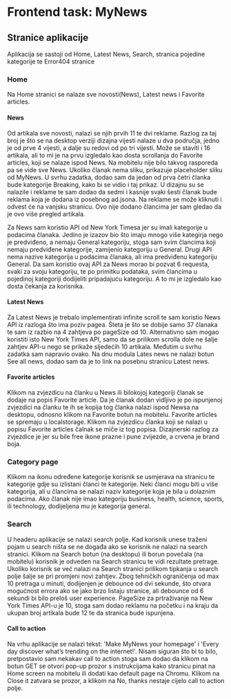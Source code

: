 # Frontend task: MyNews

## Stranice aplikacije

Aplikacija se sastoji od Home, Latest News, Search, stranica pojedine kategorije te Error404 stranice

### Home

Na Home stranici se nalaze sve novosti(News), Latest news i Favorite articles.

#### News

Od artikala sve novosti, nalazi se njih prvih 11 te dvi reklame. Razlog za taj broj je što se na desktop verziji dizajna vijesti nalaze u dva područja, jedno je od prve 4 vijesti, a dalje su redovi od po tri vijesti. Može se staviti i 16 artikala, ali to mi je na prvu izgledalo kao dosta scrollanja do Favorite articles, koji se nalaze ispod News. Na mobitelu nije bilo takvog rasporeda pa se vide sve News. Ukoliko članak nema sliku, prikazuje placeholder sliku od MyNews.
U svrhu zadatka, dodao sam da jedan od prva četri članka bude kategorije Breaking, kako bi se vidio i taj prikaz. U dizajnu su se nalazile i reklame te sam dodao da sedmi i kasnije svaki šesti članak bude reklama koja je dodana iz posebnog ad.jsona. Na reklame se može kliknuti i odvest će na vanjsku stranicu. Ovo nije dodano člancima jer sam gledao da je ovo više pregled artikala.

Za News sam koristio API od New York Timesa jer su imali kategorije u podacima članaka. Jedino je izazov bio što imaju mnogo više kategirja nego je predviđeno, a nemaju General kategoriju, stoga sam svim člancima koji nemaju predviđene kategorije, zamijenio kategoriju u General. Drugi API nema nazive kategorija u podacima članaka, ali ima predviđenu kategoriju General. Da sam koristio ovaj API za News morao bi pozvat 6 requesta, svaki za svoju kategoriju, te po primitku podataka, svim člancima u pojedinoj kategoriji dodijeliti pripadajuću kategoriju. A to mi je izgledalo kao dosta čekanja za korisnika.

#### Latest News

Za Latest News je trebalo implementirati infinite scroll te sam koristio News API iz razloga što ima poziv pagea. Šteta je što se dobije samo 37 članaka te sam iz razbio na 4 zahtjeva po pageSize od 10. Alternativno sam mogao koristiti isto New York Times API, samo da se prilikom scrolla dole ne šalje zahtjev API-u nego se prikaže sljedećih 10 artikala. Međutim u svrhu zadatka sam napravio ovako. Na dnu modula Lates news ne nalazi botun See all news, dodao sam da je to link na posebnu stranicu Latest news.

#### Favorite articles

Klikom na zvjezdicu na članku u News ili bilokojoj kategoriji članak se dodaje na popis Favorite article. Da je članak dodan vidljivo je po ispunjenoj zvjezdici na članku te ih se kopija tog članka nalazi ispod Newsa na desktopu, odnosno klikom na Favorite botun na mobitelu. Favorite articles se spremaju u localstorage. Klikom na zvjezdicu članka koji se nalazi u popisu Favorite articles čalnak se miče iz tog popisa. Dizajnerski razlog za zvjezdice je jer su bile free ikone prazne i pune zvijezde, a crvena je brand boja.

### Category page

Klikom na ikonu određene kategorije korisnik se usmjerava na stranicu te kategorije gdje su izlistani članci te kategorije. Neki članci mogu biti u više kategorija, ali u člancima se nalazi naziv kategorije koja je bila u dolaznim podacima. Ako članak nije imao kategoriju business, health, science, sports, ili technology, dodijeljena mu je kategorija general.

### Search

U headeru aplikacije se nalazi search polje. Kad korisnik unese traženi pojam u search ništa se ne događa ako se korisnik ne nalazi na search stranici. Klikom na Search botun (na desktopu) ili borun povečala (na mobitelu) korisnik je odveden na Search stranicu te vidi rezultate pretrage. Ukoliko korisnik se već nalazi na Search stranici prilikom tipkanja u search polje šalje se pri promjeni novi zahtjev. Zbog tehničkih ograničenja od max 10 pretraga u minuti, dodijenjen je debounce od dvi sekunde, što otvara mogućnost errora ako se jako brzo listaju stranice, ali debounce od 6 sekundi bi bilo preloš user experience. PageSize za prtraživanje na New York Times API-u je 10, stoga sam dodao reklamu na početku i na kraju da ukupan broj artikala bude 12 te da stranica bude ispunjena.

#### Call to action

Na vrhu aplikacije se nalazi tekst: 'Make MyNews your homepage' i 'Every day discover what’s trending on the internet!'. Nisam siguran što bi to bilo, pretpostavio sam nekakav call to action stoga sam dodao da klikom na botun GET se otvori pop-up prozor s instrukcijama kako stranicu pinat na Home screen na mobitelu ili dodati kao default page na Chromu. Klikom na Close it zatvara se prozor, a klikom na No, thanks nestaje cijelo call to action polje.

